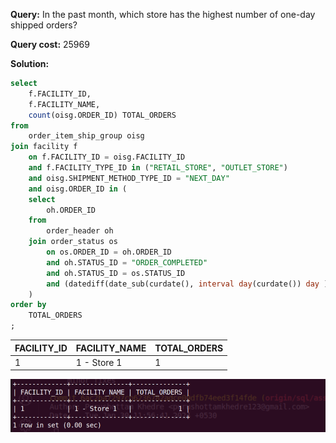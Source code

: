**Query:** In the past month, which store has the highest number of one-day shipped orders?

**Query cost:** 25969

**Solution:**

```sql
select
	f.FACILITY_ID,
	f.FACILITY_NAME,
	count(oisg.ORDER_ID) TOTAL_ORDERS
from
	order_item_ship_group oisg
join facility f
	on f.FACILITY_ID = oisg.FACILITY_ID
	and f.FACILITY_TYPE_ID in ("RETAIL_STORE", "OUTLET_STORE")
	and oisg.SHIPMENT_METHOD_TYPE_ID = "NEXT_DAY"
	and oisg.ORDER_ID in (
	select
		oh.ORDER_ID
	from
		order_header oh
	join order_status os
		on os.ORDER_ID = oh.ORDER_ID
		and oh.STATUS_ID = "ORDER_COMPLETED"
		and oh.STATUS_ID = os.STATUS_ID
		and (datediff(date_sub(curdate(), interval day(curdate()) day ), os.STATUS_DATETIME) between 0 and 30)
	)
order by
	TOTAL_ORDERS
;
```

| FACILITY_ID | FACILITY_NAME | TOTAL_ORDERS |
| ----------- | ------------- | ------------ |
| 1           | 1 - Store 1   | 1            |

![alt text](image.png)
